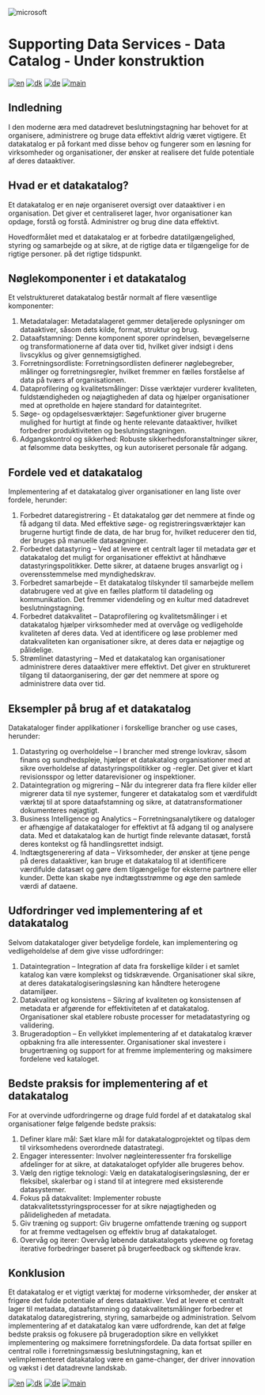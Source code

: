 ![microsoft](../images/microsoft.png)

# Supporting Data Services - Data Catalog - Under konstruktion

[![en](https://img.shields.io/badge/lang-en-red.svg)](DataCatalog.md)
[![dk](https://img.shields.io/badge/lang-dk-green.svg)](DataCatalog-da.md)
[![de](https://img.shields.io/badge/lang-de-yellow.svg)](DataCatalog-de.md)
[![main](https://img.shields.io/badge/main-document-blue.svg)](../../README.md)

## Indledning

I den moderne æra med datadrevet beslutningstagning har behovet for at organisere, administrere og bruge data effektivt aldrig været vigtigere.
Et datakatalog er på forkant med disse behov og fungerer som en løsning for virksomheder og organisationer, der ønsker at realisere det fulde potentiale af deres dataaktiver.

## Hvad er et datakatalog?

Et datakatalog er en nøje organiseret oversigt over dataaktiver i en organisation. Det giver et centraliseret lager, hvor organisationer kan opdage, forstå og forstå.
Administrer og brug dine data effektivt.

Hovedformålet med et datakatalog er at forbedre datatilgængelighed, styring og samarbejde og at sikre, at de rigtige data er tilgængelige for de rigtige personer.
på det rigtige tidspunkt.

## Nøglekomponenter i et datakatalog

Et velstruktureret datakatalog består normalt af flere væsentlige komponenter:

1) Metadatalager: Metadatalageret gemmer detaljerede oplysninger om dataaktiver, såsom dets kilde, format, struktur og brug.
2) Dataafstamning: Denne komponent sporer oprindelsen, bevægelserne og transformationerne af data over tid, hvilket giver indsigt i dens livscyklus og giver gennemsigtighed.
3) Forretningsordliste: Forretningsordlisten definerer nøglebegreber, målinger og forretningsregler, hvilket fremmer en fælles forståelse af data på tværs af organisationen.
4) Dataprofilering og kvalitetsmålinger: Disse værktøjer vurderer kvaliteten, fuldstændigheden og nøjagtigheden af data og hjælper organisationer med at opretholde en højere standard for dataintegritet.
5) Søge- og opdagelsesværktøjer: Søgefunktioner giver brugerne mulighed for hurtigt at finde og hente relevante dataaktiver, hvilket forbedrer produktiviteten og beslutningstagningen.
6) Adgangskontrol og sikkerhed: Robuste sikkerhedsforanstaltninger sikrer, at følsomme data beskyttes, og kun autoriseret personale får adgang.

## Fordele ved et datakatalog

Implementering af et datakatalog giver organisationer en lang liste over fordele, herunder:

1) Forbedret dataregistrering - Et datakatalog gør det nemmere at finde og få adgang til data. Med effektive søge- og registreringsværktøjer kan brugerne hurtigt finde de data, de har brug for, hvilket reducerer den tid, der bruges på manuelle datasøgninger.
2) Forbedret datastyring – Ved at levere et centralt lager til metadata gør et datakatalog det muligt for organisationer effektivt at håndhæve datastyringspolitikker. Dette sikrer, at dataene bruges ansvarligt og i overensstemmelse med myndighedskrav.
3) Forbedret samarbejde – Et datakatalog tilskynder til samarbejde mellem databrugere ved at give en fælles platform til datadeling og kommunikation. Det fremmer videndeling og en kultur med datadrevet beslutningstagning.
4) Forbedret datakvalitet – Dataprofilering og kvalitetsmålinger i et datakatalog hjælper virksomheder med at overvåge og vedligeholde kvaliteten af deres data. Ved at identificere og løse problemer med datakvaliteten kan organisationer sikre, at deres data er nøjagtige og pålidelige.
5) Strømlinet datastyring – Med et datakatalog kan organisationer administrere deres dataaktiver mere effektivt. Det giver en struktureret tilgang til dataorganisering, der gør det nemmere at spore og administrere data over tid.

## Eksempler på brug af et datakatalog

Datakataloger finder applikationer i forskellige brancher og use cases, herunder:

1) Datastyring og overholdelse – I brancher med strenge lovkrav, såsom finans og sundhedspleje, hjælper et datakatalog organisationer med at sikre overholdelse af datastyringspolitikker og -regler. Det giver et klart revisionsspor og letter datarevisioner og inspektioner.
2) Dataintegration og migrering – Når du integrerer data fra flere kilder eller migrerer data til nye systemer, fungerer et datakatalog som et værdifuldt værktøj til at spore dataafstamning og sikre, at datatransformationer dokumenteres nøjagtigt.
3) Business Intelligence og Analytics – Forretningsanalytikere og dataloger er afhængige af datakataloger for effektivt at få adgang til og analysere data. Med et datakatalog kan de hurtigt finde relevante datasæt, forstå deres kontekst og få handlingsrettet indsigt.
4) Indtægtsgenerering af data – Virksomheder, der ønsker at tjene penge på deres dataaktiver, kan bruge et datakatalog til at identificere værdifulde datasæt og gøre dem tilgængelige for eksterne partnere eller kunder. Dette kan skabe nye indtægtsstrømme og øge den samlede værdi af dataene.

## Udfordringer ved implementering af et datakatalog

Selvom datakataloger giver betydelige fordele, kan implementering og vedligeholdelse af dem give visse udfordringer:

1) Dataintegration – Integration af data fra forskellige kilder i et samlet katalog kan være komplekst og tidskrævende. Organisationer skal sikre, at deres datakatalogiseringsløsning kan håndtere heterogene datamiljøer.
2) Datakvalitet og konsistens – Sikring af kvaliteten og konsistensen af metadata er afgørende for effektiviteten af et datakatalog. Organisationer skal etablere robuste processer for metadatastyring og validering.
3) Brugeradoption – En vellykket implementering af et datakatalog kræver opbakning fra alle interessenter. Organisationer skal investere i brugertræning og support for at fremme implementering og maksimere fordelene ved kataloget.

## Bedste praksis for implementering af et datakatalog

For at overvinde udfordringerne og drage fuld fordel af et datakatalog skal organisationer følge følgende bedste praksis:

1) Definer klare mål: Sæt klare mål for datakatalogprojektet og tilpas dem til virksomhedens overordnede datastrategi.
2) Engager interessenter: Involver nøgleinteressenter fra forskellige afdelinger for at sikre, at datakataloget opfylder alle brugeres behov.
3) Vælg den rigtige teknologi: Vælg en datakatalogiseringsløsning, der er fleksibel, skalerbar og i stand til at integrere med eksisterende datasystemer.
4) Fokus på datakvalitet: Implementer robuste datakvalitetsstyringsprocesser for at sikre nøjagtigheden og pålideligheden af metadata.
5) Giv træning og support: Giv brugerne omfattende træning og support for at fremme vedtagelsen og effektiv brug af datakataloget.
6) Overvåg og iterer: Overvåg løbende datakatalogets ydeevne og foretag iterative forbedringer baseret på brugerfeedback og skiftende krav.

## Konklusion

Et datakatalog er et vigtigt værktøj for moderne virksomheder, der ønsker at frigøre det fulde potentiale af deres dataaktiver. Ved at levere et centralt lager til metadata, dataafstamning og datakvalitetsmålinger forbedrer et datakatalog dataregistrering, styring, samarbejde og administration. Selvom implementering af et datakatalog kan være udfordrende, kan det at følge bedste praksis og fokusere på brugeradoption sikre en vellykket implementering og maksimere forretningsfordele. Da data fortsat spiller en central rolle i forretningsmæssig beslutningstagning, kan et velimplementeret datakatalog være en game-changer, der driver innovation og vækst i det datadrevne landskab.



[![en](https://img.shields.io/badge/lang-en-red.svg)](DataCatalog.md)
[![dk](https://img.shields.io/badge/lang-dk-green.svg)](DataCatalog-da.md)
[![de](https://img.shields.io/badge/lang-de-yellow.svg)](DataCatalog-de.md)
[![main](https://img.shields.io/badge/main-document-blue.svg)](../../README.md)
